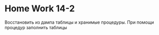 # Home Work 14-2

Восстановить из дампа таблицы и хранимые процедуры.
При помощи процедур заполнить таблицы